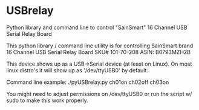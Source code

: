 # USBrelay
Python library and command line to control "SainSmart" 16 Channel USB Serial Relay Board

This python library / command line utility is for controlling SainSmart brand 16 Channel USB Serial Relay Board  SKU# 101-70-208  ASIN: B0793MZH2B

This device shows up as a USB->Serial device (at least on Linux).   On most linux distro's it will show up as '/dev/ttyUSB0' by default.

Command line example: 
./pyUSBrelay.py ch01on ch02off ch03on 

You might need to adjust permissions on /dev/ttyUSB0 or run the script w/ sudo to make this work properly. 
